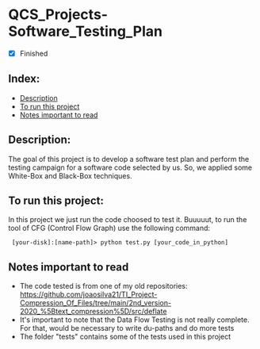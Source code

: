 # QCS_Projects-Software_Testing_Plan

- [x] Finished

## Index:
- [Description](#description)
- [To run this project](#to-run-this-project)
- [Notes important to read](#notes-important-to-read)

## Description:
The goal of this project is to develop a software test plan and perform the testing campaign for a software code selected by us. So, we applied some White-Box and Black-Box techniques.

## To run this project:
In this project we just run the code choosed to test it.
Buuuuut, to run the tool of CFG (Control Flow Graph) use the following command:
 ```shellscript
  [your-disk]:[name-path]> python test.py [your_code_in_python]
 ```

## Notes important to read
- The code tested is from one of my old repositories: https://github.com/joaosilva21/TI_Project-Compression_Of_Files/tree/main/2nd_version-2020_%5Btext_compression%5D/src/deflate
- It's important to note that the Data Flow Testing is not really complete. For that, would be necessary to write du-paths and do more tests
- The folder "tests" contains some of the tests used in this project